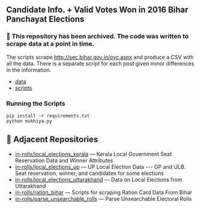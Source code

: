 ## Candidate Info. + Valid Votes Won in 2016 Bihar Panchayat Elections

### 🚫 This repository has been archived. The code was written to scrape data at a point in time.

The scripts scrape http://sec.bihar.gov.in/ovc.aspx and produce a CSV with all the data. There is a separate script for each post given minor differences in the information. 

* [data](data/)
* [scripts](scripts/)

### Running the Scripts

```
pip install -r requirements.txt
python mukhiya.py
```

## 🔗 Adjacent Repositories

- [in-rolls/local_elections_kerala](https://github.com/in-rolls/local_elections_kerala) — Kerala Local Government Seat Reservation Data and Winner Attributes
- [in-rolls/local_elections_up](https://github.com/in-rolls/local_elections_up) — UP Local Election Data --- GP and ULB. Seat reservation, winner, and candidates for some elections
- [in-rolls/local_elections_uttarakhand](https://github.com/in-rolls/local_elections_uttarakhand) — Data on Local Elections from Uttarakhand
- [in-rolls/ration_bihar](https://github.com/in-rolls/ration_bihar) — Scripts for scraping Ration Card Data From Bihar
- [in-rolls/parse_unsearchable_rolls](https://github.com/in-rolls/parse_unsearchable_rolls) — Parse Unsearchable Electoral Rolls
